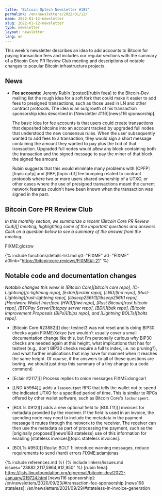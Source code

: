 ```yaml
---
title: 'Bitcoin Optech Newsletter #182'
permalink: /en/newsletters/2022/01/12/
name: 2022-01-12-newsletter
slug: 2022-01-12-newsletter
type: newsletter
layout: newsletter
lang: en
---
```

This week's newsletter describes an idea to add accounts to Bitcoin for
paying transaction fees and includes our regular sections with the
summary of a Bitcoin Core PR Review Club meeting and descriptions of notable changes to
popular Bitcoin infrastructure projects.

## News

- **Fee accounts:** Jeremy Rubin [posted][rubin feea] to the Bitcoin-Dev
  mailing list the rough idea for a soft fork that could make it easier
  to add fees to presigned transactions, such as those used in LN and
  other contract protocols.  The idea is an outgrowth of his transaction
  sponsorship idea described in [Newsletter #116][news116 sponsorship].

    The basic idea for fee accounts is that users could create
    transactions that deposited bitcoins into an account tracked by
    upgraded full nodes that understood the new consensus rules.  When
    the user subsequently wanted to add fees to a transaction, they
    would sign a short message containing the amount they wanted to pay
    plus the txid of that transaction.  Upgraded full nodes would allow
    any block containing both the transaction and the signed message to
    pay the miner of that block the signed fee amount.

    Rubin suggests that this would eliminate many problems with
    [CPFP][topic cpfp] and [RBF][topic rbf] fee bumping related to
    contract protocols where two or more users shared ownership of a
    UTXO, or other cases where the use of presigned transactions meant
    the current network feerates couldn't have been known when the
    transaction was signed in the past.

## Bitcoin Core PR Review Club

*In this monthly section, we summarize a recent [Bitcoin Core PR Review Club][]
meeting, highlighting some of the important questions and answers.  Click on a
question below to see a summary of the answer from the meeting.*

FIXME:glozow

{% include functions/details-list.md
  q0="FIXME"
  a0="FIXME"
  a0link="https://bitcoincore.reviews/FIXME#l-21"
%}

## Notable code and documentation changes

*Notable changes this week in [Bitcoin Core][bitcoin core repo],
[C-Lightning][c-lightning repo], [Eclair][eclair repo], [LND][lnd repo],
[Rust-Lightning][rust-lightning repo], [libsecp256k1][libsecp256k1
repo], [Hardware Wallet Interface (HWI)][hwi repo],
[Rust Bitcoin][rust bitcoin repo], [BTCPay Server][btcpay server repo],
[BDK][bdk repo], [Bitcoin Improvement Proposals (BIPs)][bips repo], and
[Lightning BOLTs][bolts repo].*

- [Bitcoin Core #23882][] doc: testnet3 was not reset and is doing BIP30 checks again FIXME:Xekyo (we wouldn't usually cover a small documentation change like this, but I'm personally curious *why* BIP30 checks are needed again at this height, what implications that has for testnet (e.g., don't BIP30 checks require a full tx index, i.e. no pruning?), and what further implications that may have for mainnet when it reaches the same height.  Of course, if the answers to all of these questions are boring, we should just drop this summary of a tiny change to a code comment)

- [Eclair #2117][] Process replies to onion messages FIXME:dongcarl

- [LND #5964][] adds a `leaseoutput` RPC that tells the wallet not to
  spend the indicated UTXO for a specified period of time.  This is
  similar to RPCs offered by other wallet software, such as Bitcoin
  Core's `lockunspent`.

- [BOLTs #912][] adds a new optional field to [BOLT11][] invoices for
  metadata provided by the receiver.  If the field is used in an
  invoice, the spending node may need to include the metadata in the
  payment message it routes through the network to the receiver.  The
  receiver can then use the metadata as part of processing the payment,
  such as the [originally proposed][news168 stateless] use of this
  information for enabling [stateless invoices][topic stateless
  invoices].

- [BOLTs #950][] Really: BOLT 1: introduce warning messages, reduce requirements to send (hard) errors FIXME:adamjonas

{% include references.md %}
{% include linkers/issues.md issues="23882,2117,5964,912,950" %}
[rubin feea]: https://lists.linuxfoundation.org/pipermail/bitcoin-dev/2022-January/019724.html
[news116 sponsorship]: /en/newsletters/2020/09/23/#transaction-fee-sponsorship
[news168 stateless]: /en/newsletters/2021/09/29/#stateless-ln-invoice-generation
